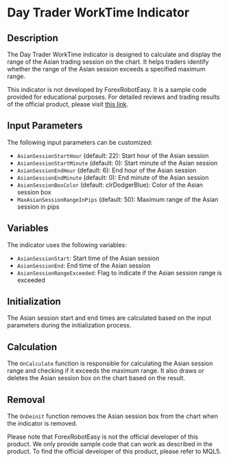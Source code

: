 # Day Trader WorkTime Indicator

## Description
The Day Trader WorkTime indicator is designed to calculate and display the range of the Asian trading session on the chart. It helps traders identify whether the range of the Asian session exceeds a specified maximum range. 

This indicator is not developed by ForexRobotEasy. It is a sample code provided for educational purposes. For detailed reviews and trading results of the official product, please visit [this link](https://forexroboteasy.com/forex-robot-review/day-trader-worktime-review-optimize-your-forex-trades/).

## Input Parameters
The following input parameters can be customized:

- `AsianSessionStartHour` (default: 22): Start hour of the Asian session
- `AsianSessionStartMinute` (default: 0): Start minute of the Asian session
- `AsianSessionEndHour` (default: 6): End hour of the Asian session
- `AsianSessionEndMinute` (default: 0): End minute of the Asian session
- `AsianSessionBoxColor` (default: clrDodgerBlue): Color of the Asian session box
- `MaxAsianSessionRangeInPips` (default: 50): Maximum range of the Asian session in pips

## Variables
The indicator uses the following variables:

- `AsianSessionStart`: Start time of the Asian session
- `AsianSessionEnd`: End time of the Asian session
- `AsianSessionRangeExceeded`: Flag to indicate if the Asian session range is exceeded

## Initialization
The Asian session start and end times are calculated based on the input parameters during the initialization process.

## Calculation
The `OnCalculate` function is responsible for calculating the Asian session range and checking if it exceeds the maximum range. It also draws or deletes the Asian session box on the chart based on the result.

## Removal
The `OnDeinit` function removes the Asian session box from the chart when the indicator is removed.

Please note that ForexRobotEasy is not the official developer of this product. We only provide sample code that can work as described in the product. To find the official developer of this product, please refer to MQL5.
